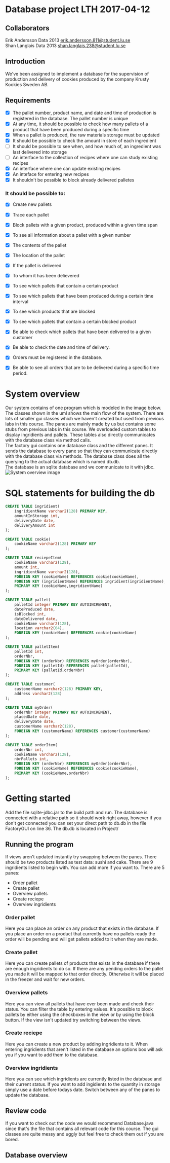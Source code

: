 # Database project LTH 2017-04-12
## Collaborators
Erik Andersson Data 2013 erik.andersson.811@student.lu.se  
  Shan Langlais Data 2013 shan.langlais.238@student.lu.se
## Introduction
We've been assigned to implement a database for the supervision of production and delivery of cookies produced by the company Krusty Kookies Sweden AB.
## Requirements
- [x] The pallet number, product name, and date and time of production is registered in the database. The pallet number is unique
- [x] At any time, it should be possible to check how many pallets of a product that have been produced during a specific time
- [x] When a pallet is produced, the raw materials storage must be updated
- [x] It should be possible to check the amount in store of each ingredient
- [ ] It should be possible to see when, and how much of, an ingredient was last delivered into storage
- [ ] An interface to the collection of recipes where one can study existing recipes
- [x] An interface where one can update existing recipes
- [x] An inteface for entering new recipes
- [x] It shouldn't be possible to block already delivered palletes  
### It should be possible to: 
- [x] Create new pallets
- [x] Trace each pallet 
- [x] Block pallets with a given product, produced within a given time span
- [x] To see all information about a pallet with a given number 
- [x] The contents of the pallet
- [x] The location of the pallet
- [x] If the pallet is delivered 
- [x] To whom it has been delievered
- [x] To see which pallets that contain a certain product
- [x] To see which pallets that have been produced during a certain time interval
- [x] To see which products that are blocked
- [x] To see which pallets that contain a certain blocked product
- [x] Be able to check which pallets that have been delivered to a given customer
- [x] Be able to check the date and time of delivery.

- [x] Orders must be registered in the database. 
- [x] Be able to see all orders that are to be delivered during a specific time period.
# System overview
Our system contains of one program which is modeled in the image below. The classes shown in the uml shows the main flow of the system. There are lots of smaller gui classes which we haven't created but used from previous labs in this course. The panes are mainly made by us but contains some stubs from previous labs in this course. We overloaded custom tables to display ingridients and pallets. These tables also directly communicates with the database class via method calls.    
The factory gui contains one database class and the different panes. It sends the database to every pane so that they can communicate directly with the database class via methods. The database class does all the querying to the actual database which is named db.db.  
The database is an sqlite database and we communicate to it with jdbc.
![System overview image](dbproject.png?raw=true "System Overview")
# SQL statements for building the db
```sql
CREATE TABLE ingridient(
	ingridientName varchar2(128) PRIMARY KEY,
	amountInStorage int,
	deliveryDate date,
	deliveryAmount int
);

CREATE TABLE cookie(
	cookieName varchar2(128) PRIMARY KEY
);

CREATE TABLE reciepeItem(
	cookieName varchar2(128),
	amount int,
	ingridientName varchar2(128),
	FOREIGN KEY (cookieName) REFERENCES cookie(cookieName),
	FOREIGN KEY (ingridientName) REFERENCES ingridient(ingridientName),
	PRIMARY KEY (cookieName,ingridientName)
);

CREATE TABLE pallet(
	palletId integer PRIMARY KEY AUTOINCREMENT,
	dateProduced date,
	isBlocked int,
	dateDelivered date,
	cookieName varchar2(128),
	location varchar2(64),
	FOREIGN KEY (cookieName) REFERENCES cookie(cookieName)
);

CREATE TABLE palletItem(
	palletId int,
	orderNbr,
	FOREIGN KEY (orderNbr) REFERENCES myOrder(orderNbr),
	FOREIGN KEY (palletId) REFERENCES pallet(palletId),
	PRIMARY KEY (palletId,orderNbr)
);

CREATE TABLE customer(
	customerName varchar2(128) PRIMARY KEY,
	address varchar2(128)
);

CREATE TABLE myOrder(
	orderNbr integer PRIMARY KEY AUTOINCREMENT,
	placedDate date,
	deliveryDate date,
	customerName varchar2(128),
	FOREIGN KEY (customerName) REFERENCES customer(customerName)
);

CREATE TABLE orderItem(
	orderNbr int,
	cookieName varchar2(128),
	nbrPallets int,
	FOREIGN KEY (orderNbr) REFERENCES myOrder(orderNbr),
	FOREIGN KEY (cookieName) REFERENCES cookie(cookieName),
	PRIMARY KEY (cookieName,orderNbr)
);
```
# Getting started
Add the file sqlite-jdbc.jar to the build path and run.
The database is connected with a relative path so it should work 
right away, however if you don't get connected you can set your direct
path to db.db in the file FactoryGUI on line 36. The db.db is located in
Project/
## Running the program
If views aren't updated instantly try swapping between the panes.
There should be two products listed as test data: sushi and cake. There
are 9 ingridients listed to begin with. You can add more if you want to.
There are 5 panes:
* Order pallet
* Create pallet
* Overview pallets
* Create reciepe
* Overview ingridients
### Order pallet
Here you can place an order on any product that exists in the database.
If you place an order on a product that currently have no pallets ready
the order will be pending and will get pallets added to it when they are
made.
### Create pallet
Here you can create pallets of products that exists in the database if
there are enough ingridients to do so. If there are any pending orders 
to the pallet you made it will be mapped to that order directly. Otherwise
it will be placed in the freezer and wait for new orders.
### Overview pallets
Here you can view all pallets that have ever been made and check their 
status. You can filter the table by entering values. It's possible to 
block pallets by either using the checkboxes in the view or by using the
block button. If the view isn't updated try switching between the views.
### Create reciepe
Here you can create a new product by adding ingridients to it. When entering
ingridients that aren't listed in the database an options box will ask you
if you want to add them to the database. 
### Overview ingridients
Here you can see which ingridients are currently listed in the database and
their current status. If you want to add ingidients to the quantity in storage
simply use a date before todays date. Switch between any of the panes to update
the database.  
## Review code
If you want to check out the code we would recommend Database.java since
that's the file that contains all relevant code for this course. The gui
classes are quite messy and uggly but feel free to check them out if you
are bored.
## Database overview
